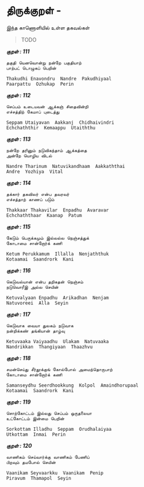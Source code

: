 # திருக்குறள் - <ADHIGARAM> 


இந்த காணொளியில் உள்ள தகவல்கள் 


> TODO 


***குறள் : 111***

```
தகுதி யெனவொன்று நன்றே பகுதியாற்
பாற்பட் டொழுகப் பெறின்		

Thakudhi Enavondru  Nandre  Pakudhiyaal
Paarpattu  Ozhukap  Perin 		
```

***குறள் : 112***

```
செப்பம் உடையவன் ஆக்கஞ் சிதைவின்றி
எச்சத்திற் கேமாப் புடைத்து		

Seppam Utaiyavan  Aakkanj  Chidhaivindri
Echchaththir  Kemaappu  Utaiththu 		
```

***குறள் : 113***

```
நன்றே தரினும் நடுவிகந்தாம் ஆக்கத்தை
அன்றே யொழிய விடல்		

Nandre Tharinum  Natuvikandhaam  Aakkaththai
Andre  Yozhiya  Vital 		
```

***குறள் : 114***

```
தக்கார் தகவிலர் என்ப தவரவர் 
எச்சத்தாற் காணப் படும்		

Thakkaar Thakavilar  Enpadhu  Avaravar
Echchaththaar  Kaanap  Patum 		
```

***குறள் : 115***

```
கேடும் பெருக்கமும் இல்லல்ல நெஞ்சத்துக்
கோடாமை சான்றோர்க் கணி		

Ketum Perukkamum  Illalla  Nenjaththuk
Kotaamai  Saandrork  Kani 		
```

***குறள் : 116***

```
கெடுவல்யான் என்ப தறிகதன் நெஞ்சம்
நடுவொரீஇ அல்ல செயின்		

Ketuvalyaan Enpadhu  Arikadhan  Nenjam
Natuvoreei  Alla  Seyin 		
```

***குறள் : 117***

```
கெடுவாக வையா துலகம் நடுவாக
நன்றிக்கண் தங்கியான் தாழ்வு		

Ketuvaaka Vaiyaadhu  Ulakam  Natuvaaka
Nandrikkan  Thangiyaan  Thaazhvu 		
```

***குறள் : 118***

```
சமன்செய்து சீர்தூக்குங் கோல்போல் அமைந்தொருபாற்
கோடாமை சான்றோர்க் கணி		

Samanseydhu Seerdhookkung  Kolpol  Amaindhorupaal
Kotaamai  Saandrork  Kani 		
```

***குறள் : 119***

```
சொற்கோட்டம் இல்லது செப்பம் ஒருதலையா
உட்கோட்டம் இன்மை பெறின்		

Sorkottam Illadhu  Seppam  Orudhalaiyaa
Utkottam  Inmai  Perin 		
```

***குறள் : 120***

```
வாணிகம் செய்வார்க்கு வாணிகம் பேணிப்
பிறவும் தமபோல் செயின்		

Vaanikam Seyvaarkku  Vaanikam  Penip
Piravum  Thamapol  Seyin 		
```

